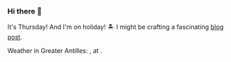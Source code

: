 ### Hi there :wave:

It's Thursday! And I'm on holiday! :desert_island: I might be crafting a fascinating [blog post](https://benjaminwuethrich.dev).

Weather in Greater Antilles: , at .
